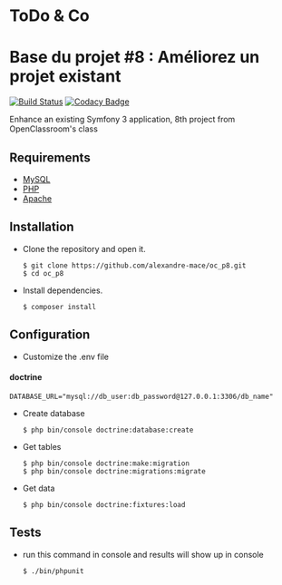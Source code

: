 # ToDo & Co

Base du projet #8 : Améliorez un projet existant
=======

[![Build Status](https://travis-ci.org/alexandre-mace/oc_p8.svg?branch=dev)](https://travis-ci.org/alexandre-mace/oc_p8)
[![Codacy Badge](https://api.codacy.com/project/badge/Grade/fa3af388fcac4778abc3db674b7f9a4c)](https://app.codacy.com/app/codacy_alexandre-mace/oc_p8?utm_source=github.com&utm_medium=referral&utm_content=alexandre-mace/oc_p8&utm_campaign=Badge_Grade_Dashboard)

Enhance an existing Symfony 3 application, 8th project from OpenClassroom's class

## Requirements 
*   [MySQL](https://www.mysql.com/fr/)
*   [PHP](http://php.net/manual/fr/intro-whatis.php)
*   [Apache](https://www.apache.org/)

## Installation 
*   Clone the repository and open it.

		$ git clone https://github.com/alexandre-mace/oc_p8.git
		$ cd oc_p8

*   Install dependencies.
		
		$ composer install

## Configuration
*   Customize the .env file

#### doctrine
```
DATABASE_URL="mysql://db_user:db_password@127.0.0.1:3306/db_name"
```

*   Create database 

		$ php bin/console doctrine:database:create

*   Get tables 

		$ php bin/console doctrine:make:migration
		$ php bin/console doctrine:migrations:migrate

*   Get data

		$ php bin/console doctrine:fixtures:load

## Tests
*   run this command in console  and results will show up in console

		$ ./bin/phpunit 

